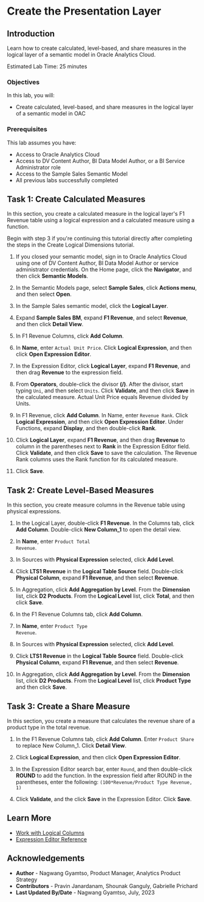 # Create the Presentation Layer

## Introduction

Learn how to create calculated, level-based, and share measures in the logical layer of a semantic model in Oracle Analytics Cloud.

Estimated Lab Time: 25 minutes

### Objectives

In this lab, you will:
* Create calculated, level-based, and share measures in the logical layer of a semantic model in OAC

### Prerequisites

This lab assumes you have:
* Access to Oracle Analytics Cloud
* Access to DV Content Author, BI Data Model Author, or a BI Service Administrator role
* Access to the Sample Sales Semantic Model
* All previous labs successfully completed


## Task 1: Create Calculated Measures

In this section, you create a calculated measure in the logical layer's F1 Revenue table using a logical expression and a calculated measure using a function.

Begin with step 3 if you're continuing this tutorial directly after completing the steps in the Create Logical Dimensions tutorial.

1. If you closed your semantic model, sign in to Oracle Analytics Cloud using one of DV Content Author, BI Data Model Author or service administrator credentials. On the Home page, click the **Navigator**, and then click **Semantic Models**.

2. In the Semantic Models page, select **Sample Sales**, click **Actions menu**, and then select **Open**.

3. In the Sample Sales semantic model, click the **Logical Layer**.

4. Expand **Sample Sales BM**, expand **F1 Revenue**, and select **Revenue**, and then click **Detail View**.

5. In F1 Revenue Columns, click **Add Column**.

6. In **Name**, enter <code>Actual Unit Price</code>. Click **Logical Expression**, and then click **Open Expression Editor**.

7. In the Expression Editor, click **Logical Layer**, expand **F1 Revenue**, and then drag **Revenue** to the expression field.

8. From **Operators**, double-click the divisor **(/)**. After the divisor, start typing <code>Uni</code>, and then select <code>Units</code>. Click **Validate**, and then click **Save** in the calculated measure. Actual Unit Price equals Revenue divided by Units.

9. In F1 Revenue, click **Add Column**. In Name, enter <code>Revenue Rank</code>. Click **Logical Expression**, and then click **Open Expression Editor**. Under Functions, expand **Display**, and then double-click **Rank**.

10. Click **Logical Layer**, expand **F1 Revenue**, and then drag **Revenue** to column in the parentheses next to **Rank** in the Expression Editor field. Click **Validate**, and then click **Save** to save the calculation. The Revenue Rank columns uses the Rank function for its calculated measure.

11. Click **Save**.


## Task 2: Create Level-Based Measures

In this section, you create measure columns in the Revenue table using physical expressions.

1. In the Logical Layer, double-click **F1 Revenue**. In the Columns tab, click **Add Column**. Double-click **New Column_1** to open the detail view.

2. In **Name**, enter <code>Product Total Revenue</code>.

3. In Sources with **Physical Expression** selected, click **Add Level**.

4. Click **LTS1 Revenue** in the **Logical Table Source** field. Double-click **Physical Column**, expand **F1 Revenue**, and then select **Revenue**.

5. In Aggregation, click **Add Aggregation by Level**. From the **Dimension** list, click **D2 Products**. From the **Logical Level** list, click **Total**, and then click **Save**.

6. In the F1 Revenue Columns tab, click **Add Column**.

7. In **Name**, enter <code>Product Type Revenue</code>.

8. In Sources with **Physical Expression** selected, click **Add Level**.

9. Click **LTS1 Revenue** in the **Logical Table Source** field. Double-click **Physical Column**, expand **F1 Revenue**, and then select **Revenue**.

10. In Aggregation, click **Add Aggregation by Level**. From the **Dimension** list, click **D2 Products**. From the **Logical Level** list, click **Product Type** and then click **Save**.



## Task 3: Create a Share Measure

In this section, you create a measure that calculates the revenue share of a product type in the total revenue.

1. In the F1 Revenue Columns tab, click **Add Column**. Enter <code>Product Share</code> to replace New Column_1. Click **Detail View**.

2. Click **Logical Expression**, and then click **Open Expression Editor**.

3. In the Expression Editor search bar, enter <code>Round</code>, and then double-click **ROUND** to add the function. In the expression field after ROUND in the parentheses, enter the following:
<code>(100*Revenue/Product Type Revenue, 1)</code>

4. Click **Validate**, and the click **Save** in the Expression Editor. Click **Save**.


## Learn More
* [Work with Logical Columns](https://docs.oracle.com/en/cloud/paas/analytics-cloud/acmdg/work-logical-columns.html#ACMDG-GUID-BD5F1139-6304-4C18-B46A-B73E721BC9F5)
* [Expression Editor Reference](https://docs.oracle.com/en/cloud/paas/analytics-cloud/acmdg/expression-editor-reference.html#ACMDG-GUID-1A790ED8-A783-4C55-B131-C738109BD8DA)

## Acknowledgements
* **Author** - Nagwang Gyamtso, Product Manager, Analytics Product Strategy
* **Contributors** - Pravin Janardanam, Shounak Ganguly, Gabrielle Prichard
* **Last Updated By/Date** - Nagwang Gyamtso, July, 2023
